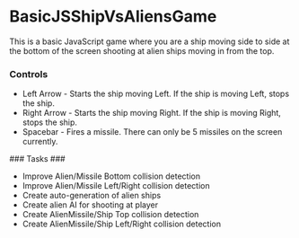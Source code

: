 # BasicJSShipVsAliensGame #

This is a basic JavaScript game where you are a ship moving side to side at the bottom of the screen shooting at alien ships moving in from the top.

### Controls ###

<ul>
  <li>Left Arrow - Starts the ship moving Left. If the ship is moving Left, stops the ship.</li>
  <li>Right Arrow - Starts the ship moving Right. If the ship is moving Right, stops the ship.</li>
  <li>Spacebar - Fires a missile. There can only be 5 missiles on the screen currently.</li>
</ul>
### Tasks ###

<ul>
  <li>Improve Alien/Missile Bottom collision detection</li>
  <li>Improve Alien/Missile Left/Right collision detection</li>
  <li>Create auto-generation of alien ships</li>
  <li>Create alien AI for shooting at player</li>
  <li>Create AlienMissile/Ship Top collision detection</li>
  <li>Create AlienMissile/Ship Left/Right collision detection</li>
</ul>
